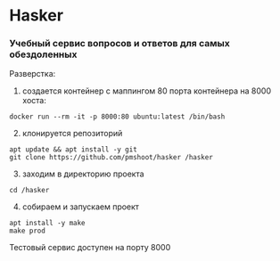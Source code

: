 # Hasker

### Учебный сервис вопросов и ответов для самых обездоленных

Разверстка: 
1. создается контейнер с маппингом 80 порта контейнера на 8000 хоста: 
```shell
docker run --rm -it -p 8000:80 ubuntu:latest /bin/bash
```
2. клонируется репозиторий 
```shell
apt update && apt install -y git
git clone https://github.com/pmshoot/hasker /hasker
```
3. заходим в директорию проекта 
```shell
cd /hasker
```
4. собираем и запускаем проект
```shell
apt install -y make
make prod
``` 

Тестовый сервис доступен на порту 8000 